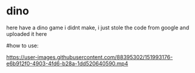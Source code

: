 # dino
here have a dino game
i didnt make, i just stole the code from google and uploaded it here

#how to use:

https://user-images.githubusercontent.com/88395302/151993176-e6b912f0-4903-4fd6-b28a-1dd520640590.mp4

